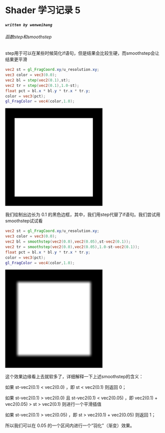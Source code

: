 <head>
    <script src="https://cdn.mathjax.org/mathjax/latest/MathJax.js?config=TeX-AMS-MML_HTMLorMML" type="text/javascript"></script>
    <script type="text/x-mathjax-config">
        MathJax.Hub.Config({
            tex2jax: {
            skipTags: ['script', 'noscript', 'style', 'textarea', 'pre'],
            inlineMath: [['$','$']]
            }
        });
    </script>
</head>

# Shader 学习记录 5

***`written by wenweihang`***

###### 函数step和smoothstep

step用于可以在某些时候简化if语句，但是结果会比较生硬，而smoothstep会让结果更平滑

```glsl
vec2 st = gl_FragCoord.xy/u_resolution.xy;
vec3 color = vec3(0.0);
vec2 bl = step(vec2(0.1),st);
vec2 tr = step(vec2(0.1),1.0-st);   
float pct = bl.x * bl.y * tr.x * tr.y;
color = vec3(pct);
gl_FragColor = vec4(color,1.0);
```

<img src="img/shader_learning_5/image-20200419191214750.png" alt="image-20200419191214750" style="zoom:50%;" />

我们绘制出边长为 0.1 的黑色边框，其中，我们用step代替了if语句。我们尝试用smoothstep试试看

```glsl
vec2 st = gl_FragCoord.xy/u_resolution.xy;
vec3 color = vec3(0.0);
vec2 bl = smoothstep(vec2(0.0),vec2(0.05),st-vec2(0.1));
vec2 tr = smoothstep(vec2(0.0),vec2(0.05),1.0-st-vec2(0.1));
float pct = bl.x * bl.y * tr.x * tr.y;
color = vec3(pct);
gl_FragColor = vec4(color,1.0);
```

<img src="img/shader_learning_5/image-20200419191423209.png" alt="image-20200419191423209" style="zoom:50%;" />

这个效果边缘看上去就软多了，详细解释一下上述smoothstep的含义：

如果 st-vec2(0.1) < vec2(0.0) ，即  st < vec2(0.1)  则返回 0；

如果 st-vec2(0.1) >  vec2(0.0) 且  st-vec2(0.1) <  vec2(0.05)  ，即 vec2(0.1) + vec2(0.05) > st > vec2(0.1) 则进行一个平滑插值

如果 st-vec2(0.1) >  vec2(0.05) ，即  st > vec2(0.1) + vec2(0.05)  则返回 1；

所以我们可以在 0.05 的一个区间内进行一个“羽化”（渐变）效果。